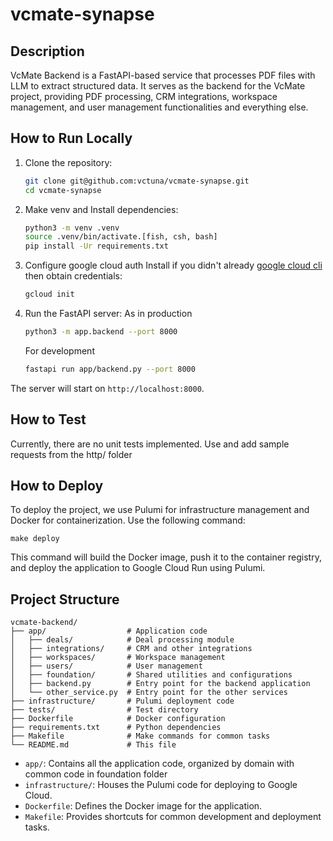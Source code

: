# vcmate-synapse

## Description
VcMate Backend is a FastAPI-based service that processes PDF files with LLM to extract structured data. It serves as the backend for the VcMate project, providing PDF processing, CRM integrations, workspace management, and user management functionalities and everything else. 

## How to Run Locally

1. Clone the repository:
   ```bash
   git clone git@github.com:vctuna/vcmate-synapse.git
   cd vcmate-synapse
   ```

2. Make venv and Install dependencies:
   ```bash
   python3 -m venv .venv  
   source .venv/bin/activate.[fish, csh, bash]
   pip install -Ur requirements.txt
   ```

3. Configure google cloud auth
    Install if you didn't already [google cloud cli](https://cloud.google.com/sdk/docs/install-sdk ) then obtain credentials:
    ```bash
    gcloud init
    ```

4. Run the FastAPI server:
    As in production 
    ```bash
    python3 -m app.backend --port 8000
    ```
    For development 
    ```bash
    fastapi run app/backend.py --port 8000
    ```

The server will start on `http://localhost:8000`.

## How to Test

Currently, there are no unit tests implemented. Use and add sample requests from the http/ folder

## How to Deploy

To deploy the project, we use Pulumi for infrastructure management and Docker for containerization. Use the following command:

```
make deploy
```

This command will build the Docker image, push it to the container registry, and deploy the application to Google Cloud Run using Pulumi.

## Project Structure

```
vcmate-backend/
├── app/                  # Application code
│   ├── deals/            # Deal processing module
│   ├── integrations/     # CRM and other integrations
│   ├── workspaces/       # Workspace management
│   ├── users/            # User management
│   ├── foundation/       # Shared utilities and configurations
│   ├── backend.py        # Entry point for the backend application
│   └── other_service.py  # Entry point for the other services 
├── infrastructure/       # Pulumi deployment code
├── tests/                # Test directory
├── Dockerfile            # Docker configuration
├── requirements.txt      # Python dependencies
├── Makefile              # Make commands for common tasks
└── README.md             # This file
```

- `app/`: Contains all the application code, organized by domain with common code in foundation folder 
- `infrastructure/`: Houses the Pulumi code for deploying to Google Cloud.
- `Dockerfile`: Defines the Docker image for the application.
- `Makefile`: Provides shortcuts for common development and deployment tasks.
```